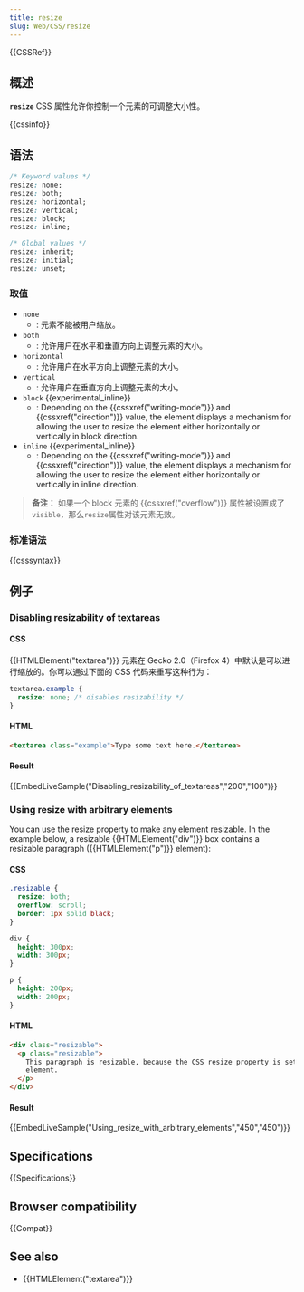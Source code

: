 ```yaml
---
title: resize
slug: Web/CSS/resize
---
```


{{CSSRef}}

## 概述

**`resize`** CSS 属性允许你控制一个元素的可调整大小性。

{{cssinfo}}

## 语法

```css
/* Keyword values */
resize: none;
resize: both;
resize: horizontal;
resize: vertical;
resize: block;
resize: inline;

/* Global values */
resize: inherit;
resize: initial;
resize: unset;
```

### 取值

- `none`
  - : 元素不能被用户缩放。
- `both`
  - : 允许用户在水平和垂直方向上调整元素的大小。
- `horizontal`
  - : 允许用户在水平方向上调整元素的大小。
- `vertical`
  - : 允许用户在垂直方向上调整元素的大小。
- `block` {{experimental_inline}}
  - : Depending on the {{cssxref("writing-mode")}} and {{cssxref("direction")}} value, the element displays a mechanism for allowing the user to resize the element either horizontally or vertically in block direction.
- `inline` {{experimental_inline}}
  - : Depending on the {{cssxref("writing-mode")}} and {{cssxref("direction")}} value, the element displays a mechanism for allowing the user to resize the element either horizontally or vertically in inline direction.

> **备注：** 如果一个 block 元素的 {{cssxref("overflow")}} 属性被设置成了`visible`，那么`resize`属性对该元素无效。

### 标准语法

{{csssyntax}}

## 例子

### Disabling resizability of textareas

#### CSS

{{HTMLElement("textarea")}} 元素在 Gecko 2.0（Firefox 4）中默认是可以进行缩放的。你可以通过下面的 CSS 代码来重写这种行为：

```css
textarea.example {
  resize: none; /* disables resizability */
}
```

#### HTML

```html
<textarea class="example">Type some text here.</textarea>
```

#### Result

{{EmbedLiveSample("Disabling_resizability_of_textareas","200","100")}}

### Using resize with arbitrary elements

You can use the resize property to make any element resizable. In the example below, a resizable {{HTMLElement("div")}} box contains a resizable paragraph ({{HTMLElement("p")}} element):

#### CSS

```css
.resizable {
  resize: both;
  overflow: scroll;
  border: 1px solid black;
}

div {
  height: 300px;
  width: 300px;
}

p {
  height: 200px;
  width: 200px;
}
```

#### HTML

```html
<div class="resizable">
  <p class="resizable">
    This paragraph is resizable, because the CSS resize property is set to 'both' on this
    element.
  </p>
</div>
```

#### Result

{{EmbedLiveSample("Using_resize_with_arbitrary_elements","450","450")}}

## Specifications

{{Specifications}}

## Browser compatibility

{{Compat}}

## See also

- {{HTMLElement("textarea")}}
